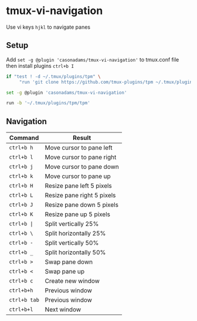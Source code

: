 # tmux-vi-navigation
Use vi keys `hjkl` to navigate panes

## Setup
Add `set -g @plugin 'casonadams/tmux-vi-navigation'` to tmux.conf file then install plugins `ctrl+b I`

```bash
if "test ! -d ~/.tmux/plugins/tpm" \
     "run 'git clone https://github.com/tmux-plugins/tpm ~/.tmux/plugins/tpm && ~/.tmux/plugins/tpm/bin/install_plugins'"

set -g @plugin 'casonadams/tmux-vi-navigation'

run -b '~/.tmux/plugins/tpm/tpm'
```

## Navigation
|Command|Result|
|-------|------|
|`ctrl+b h`|Move cursor to pane left|
|`ctrl+b l`|Move cursor to pane right|
|`ctrl+b j`|Move cursor to pane down|
|`ctrl+b k`|Move cursor to pane up|
|`ctrl+b H`|Resize pane left 5 pixels|
|`ctrl+b L`|Resize pane right 5 pixels|
|`ctrl+b J`|Resize pane down 5 pixels|
|`ctrl+b K`|Resize pane up 5 pixels|
|`ctrl+b \|`|Split vertically 25%|
|`ctrl+b \`|Split horizontally 25%|
|`ctrl+b -`|Split vertically 50%|
|`ctrl+b _`|Split horizontally 50%|
|`ctrl+b >`|Swap pane down|
|`ctrl+b <`|Swap pane up|
|`ctrl+b c`|Create new window|
|`ctrl+b+h`|Previous window|
|`ctrl+b tab`|Previous window|
|`ctrl+b+l`|Next window|
